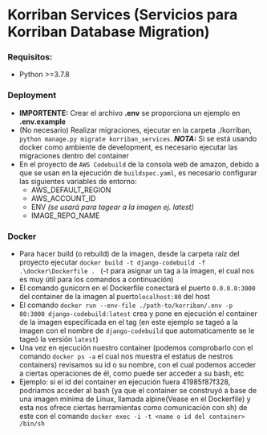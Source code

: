 # Korriban Services (Servicios para Korriban Database Migration)

### Requisitos:
- Python >=3.7.8

### Deployment
- __IMPORTENTE:__ Crear el archivo **.env** se proporciona un ejemplo en **.env.example**
- (No necesario) Realizar migraciones, ejecutar en la carpeta ./korriban, `python manage.py migrate korriban_services`. **_NOTA:_** Si se está usando docker como ambiente de development, es necesario ejecutar las migraciones dentro del container
- En el proyecto de `AWS Codebuild` de la consola web de amazon, debido a que se usan en la ejecución de `buildspec.yaml`, es necesario configurar las siguientes variables de entorno:
    - AWS_DEFAULT_REGION
    - AWS_ACCOUNT_ID
    - ENV _(se usará para tagear a la imagen ej. latest)_
    - IMAGE_REPO_NAME

### Docker
- Para hacer build (o rebuild) de la imagen, desde la carpeta raíz del proyecto ejecutar `docker build -t django-codebuild -f .\docker\Dockerfile . ` (-t para asignar un tag a la imagen, el cual nos es muy útil para los comandos a continuación)
- El comando gunicorn en el Dockerfile conectará el puerto `0.0.0.0:3000` del container de la imagen al puerto`localhost:80` del host
- El comando `docker run --env-file ./path-to/korriban/.env -p 80:3000 django-codebuild:latest` crea y pone en ejecución el container de la imagen especificada en el tag (en este ejemplo se tageó a la imagen con el nombre de `django-codebuild` que automaticamente se le tageó la versión `latest`)
- Una vez en ejecución nuestro container (podemos comprobarlo con el comando `docker ps -a` el cual nos muestra el estatus de nestros containers) revisamos su id o su nombre, con el cual podemos acceder a ciertas operaciones de él, como puede ser acceder a su bash, etc
- Ejemplo: si el id del container en ejecución fuera 41985f87f328, podriamos acceder al bash (ya que el container se construyó a base de una imagen mínima de Linux, llamada alpine(Vease en el Dockerfile) y esta nos ofrece ciertas herramientas como comunicación con sh) de este con el comando `docker exec -i -t <name o id del container> /bin/sh`